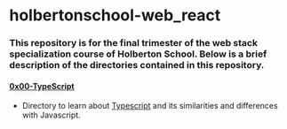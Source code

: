 # holbertonschool-web_react

### This repository is for the final trimester of the web stack specialization course of Holberton School. Below is a brief description of the directories contained in this repository.

#### [0x00-TypeScript](./0x00-TypeScript)

- Directory to learn about [Typescript](https://www.typescriptlang.org/) and its similarities and differences with Javascript.
